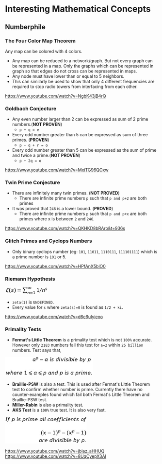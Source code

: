 # Interesting Mathematical Concepts

## Numberphile

### The Four Color Map Theorem

Any map can be colored with 4 colors.

- Any map can be reduced to a network/graph. But not every graph can be represented in a map. Only the graphs which can be represented in graph so that edges do not cross can be represented in maps.
- Any node must have lower than or equal to 5 neighbors.
- This can similarly be used to show that only 4 different frequencies are required to stop radio towers from interfacing from each other.

https://www.youtube.com/watch?v=NgbK43jB4rQ

### Goldbach Conjecture

- Any even number larger than 2 can be expressed as sum of 2 prime numbers.(**NOT PROVEN**)
  - `p + q = e`
- Every odd number greater than 5 can be expressed as sum of three primes. (**PROVEN**)
  - `p + q + r = o`
- Every odd number greater than 5 can be expressed as the sum of prime and twice a prime.(**NOT PROVEN**)
  - `p + 2q = o`

https://www.youtube.com/watch?v=MxiTG96QOxw

### Twin Prime Conjecture

- There are infinitely many twin primes. (**NOT PROVED**)
  - There are infinite prime numbers `p` such that `p and p+2` are both primes
- It was proved that `246` is a lower bound. (**PROVED**)
  - There are infinite prime numbers `p` such that `p and p+x` are both primes where x is between `2` and `246`.

https://www.youtube.com/watch?v=QKHKD8bRAro&t=936s

### Glitch Primes and Cyclops Numbers

- Only binary cyclops number (eg: `101`, `11011`, `1110111`, `111101111`) which is a prime number is `101` or 5.

https://www.youtube.com/watch?v=HPfAnX5blO0

### Riemann Hypothesis

![Riemann Hypothesis](../README/numberphile-1.png)

- `zeta(1)` is `UNDEFINED`. 
- Every value for `s` where `zeta(s)=0` is found as `1/2 + ki`.

https://www.youtube.com/watch?v=d6c6uIyieoo

### Primality Tests

- **Fermat's Little Theorem** is a primality test which is not `100%` accurate. However only `2183` numbers fail this test for `a=2` within `25 billion` numbers. Test says that,

![Fermat's Little Theorem Tests](../README/numberphile-2.png)

- **Braillie-PSW** is also a test. This is used after Fermat's Little Theorem test to confirm whether number is prime. Currently there have no counter-examples found which fail both Fermat's Little Theorem and Braillie-PSW test.
- **Miller-Rabin** is also a primality test.
- **AKS Test** is a `100%` true test. It is also very fast.

![AKS Test](../README/numberphile-3.png)

https://www.youtube.com/watch?v=jbiaz_aHHUQ
https://www.youtube.com/watch?v=8UqCyepX3AI